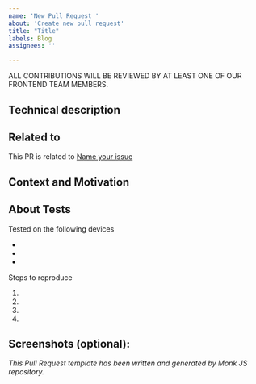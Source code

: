 ```yaml
---
name: 'New Pull Request '
about: 'Create new pull request'
title: "Title"
labels: Blog
assignees: ''

---
```


ALL CONTRIBUTIONS WILL BE REVIEWED BY AT LEAST ONE OF OUR FRONTEND TEAM MEMBERS.

<!--- Before all please request a review from your team leader -->
<!--- and members who might be interested in this PR  -->

## Technical description
<!--- Describe your changes technically in detail -->

## Related to
<!--- If the your changes are related to an open PR, issue or Jira ticket -->
<!--- please link it with it's title. -->

This PR is related to [Name your issue](https://github.com/monkvision)

## Context and Motivation 
<!--- In a few words, describe why your changes are mandatory? -->

## About Tests

<!--- Please provide all devices used while testing -->
Tested on the following devices

-
-
-

<!--- Steps in details to reproduce the solved issue usecases and to test the solution -->
Steps to reproduce

1. 
2. 
3. 
4. 

<!--- Include details of your testing environment, to see how your change -->
<!--- affects other areas of the code... -->

## Screenshots (optional):

*This Pull Request template has been written and generated by Monk JS repository.*

